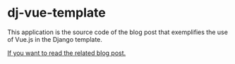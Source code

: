 # dj-vue-template


This application is the source code of the blog post that exemplifies the use of Vue.js in the Django template.

[If you want to read the related blog post.](https://www.egehangundogdu.com/django-template-icerisinde-vue-js-kullanmak/)